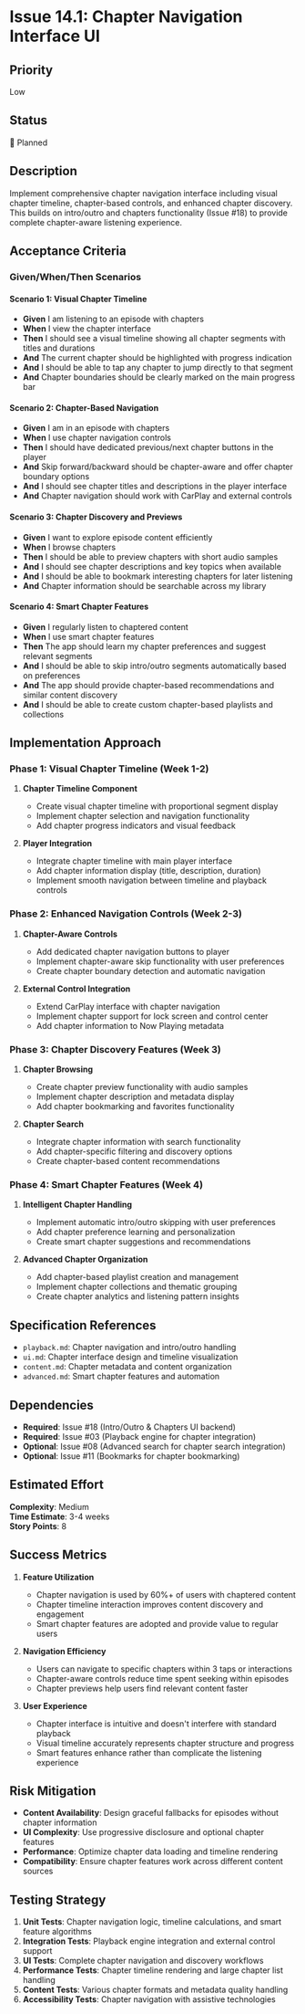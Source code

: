 # Issue 14.1: Chapter Navigation Interface UI

## Priority
Low

## Status
🔄 Planned

## Description
Implement comprehensive chapter navigation interface including visual chapter timeline, chapter-based controls, and enhanced chapter discovery. This builds on intro/outro and chapters functionality (Issue #18) to provide complete chapter-aware listening experience.

## Acceptance Criteria

### Given/When/Then Scenarios

#### Scenario 1: Visual Chapter Timeline
- **Given** I am listening to an episode with chapters
- **When** I view the chapter interface
- **Then** I should see a visual timeline showing all chapter segments with titles and durations
- **And** The current chapter should be highlighted with progress indication
- **And** I should be able to tap any chapter to jump directly to that segment
- **And** Chapter boundaries should be clearly marked on the main progress bar

#### Scenario 2: Chapter-Based Navigation
- **Given** I am in an episode with chapters
- **When** I use chapter navigation controls
- **Then** I should have dedicated previous/next chapter buttons in the player
- **And** Skip forward/backward should be chapter-aware and offer chapter boundary options
- **And** I should see chapter titles and descriptions in the player interface
- **And** Chapter navigation should work with CarPlay and external controls

#### Scenario 3: Chapter Discovery and Previews
- **Given** I want to explore episode content efficiently
- **When** I browse chapters
- **Then** I should be able to preview chapters with short audio samples
- **And** I should see chapter descriptions and key topics when available
- **And** I should be able to bookmark interesting chapters for later listening
- **And** Chapter information should be searchable across my library

#### Scenario 4: Smart Chapter Features
- **Given** I regularly listen to chaptered content
- **When** I use smart chapter features
- **Then** The app should learn my chapter preferences and suggest relevant segments
- **And** I should be able to skip intro/outro segments automatically based on preferences
- **And** The app should provide chapter-based recommendations and similar content discovery
- **And** I should be able to create custom chapter-based playlists and collections

## Implementation Approach

### Phase 1: Visual Chapter Timeline (Week 1-2)
1. **Chapter Timeline Component**
   - Create visual chapter timeline with proportional segment display
   - Implement chapter selection and navigation functionality
   - Add chapter progress indicators and visual feedback

2. **Player Integration**
   - Integrate chapter timeline with main player interface
   - Add chapter information display (title, description, duration)
   - Implement smooth navigation between timeline and playback controls

### Phase 2: Enhanced Navigation Controls (Week 2-3)
1. **Chapter-Aware Controls**
   - Add dedicated chapter navigation buttons to player
   - Implement chapter-aware skip functionality with user preferences
   - Create chapter boundary detection and automatic navigation

2. **External Control Integration**
   - Extend CarPlay interface with chapter navigation
   - Implement chapter support for lock screen and control center
   - Add chapter information to Now Playing metadata

### Phase 3: Chapter Discovery Features (Week 3)
1. **Chapter Browsing**
   - Create chapter preview functionality with audio samples
   - Implement chapter description and metadata display
   - Add chapter bookmarking and favorites functionality

2. **Chapter Search**
   - Integrate chapter information with search functionality
   - Add chapter-specific filtering and discovery options
   - Create chapter-based content recommendations

### Phase 4: Smart Chapter Features (Week 4)
1. **Intelligent Chapter Handling**
   - Implement automatic intro/outro skipping with user preferences
   - Add chapter preference learning and personalization
   - Create smart chapter suggestions and recommendations

2. **Advanced Chapter Organization**
   - Add chapter-based playlist creation and management
   - Implement chapter collections and thematic grouping
   - Create chapter analytics and listening pattern insights

## Specification References
- `playback.md`: Chapter navigation and intro/outro handling
- `ui.md`: Chapter interface design and timeline visualization
- `content.md`: Chapter metadata and content organization
- `advanced.md`: Smart chapter features and automation

## Dependencies
- **Required**: Issue #18 (Intro/Outro & Chapters UI backend)
- **Required**: Issue #03 (Playback engine for chapter integration)
- **Optional**: Issue #08 (Advanced search for chapter search integration)
- **Optional**: Issue #11 (Bookmarks for chapter bookmarking)

## Estimated Effort
**Complexity**: Medium  
**Time Estimate**: 3-4 weeks  
**Story Points**: 8

## Success Metrics
1. **Feature Utilization**
   - Chapter navigation is used by 60%+ of users with chaptered content
   - Chapter timeline interaction improves content discovery and engagement
   - Smart chapter features are adopted and provide value to regular users

2. **Navigation Efficiency**
   - Users can navigate to specific chapters within 3 taps or interactions
   - Chapter-aware controls reduce time spent seeking within episodes
   - Chapter previews help users find relevant content faster

3. **User Experience**
   - Chapter interface is intuitive and doesn't interfere with standard playback
   - Visual timeline accurately represents chapter structure and progress
   - Smart features enhance rather than complicate the listening experience

## Risk Mitigation
- **Content Availability**: Design graceful fallbacks for episodes without chapter information
- **UI Complexity**: Use progressive disclosure and optional chapter features
- **Performance**: Optimize chapter data loading and timeline rendering
- **Compatibility**: Ensure chapter features work across different content sources

## Testing Strategy
1. **Unit Tests**: Chapter navigation logic, timeline calculations, and smart feature algorithms
2. **Integration Tests**: Playback engine integration and external control support
3. **UI Tests**: Complete chapter navigation and discovery workflows
4. **Performance Tests**: Chapter timeline rendering and large chapter list handling
5. **Content Tests**: Various chapter formats and metadata quality handling
6. **Accessibility Tests**: Chapter navigation with assistive technologies